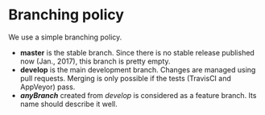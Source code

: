 # Branching policy
We use a simple branching policy. 

 * **master** is the stable branch. Since there is no stable release published now (Jan., 2017), this branch is pretty empty. 
 * **develop** is the main development branch. Changes are managed using pull requests. Merging is only possible if the tests (TravisCI and AppVeyor) pass. 
 * ***anyBranch*** created from *develop* is considered as a feature branch. Its name should describe it well.  